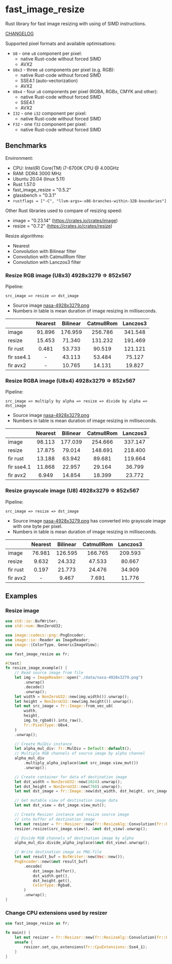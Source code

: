 # fast_image_resize

Rust library for fast image resizing with using of SIMD instructions.

[CHANGELOG](https://github.com/Cykooz/fast_image_resize/blob/main/CHANGELOG.md)

Supported pixel formats and available optimisations:
- `U8` - one `u8` component per pixel:
    - native Rust-code without forced SIMD
    - AVX2
- `U8x3` - three `u8` components per pixel (e.g. RGB):
    - native Rust-code without forced SIMD
    - SSE4.1 (auto-vectorization)
    - AVX2
- `U8x4` - four `u8` components per pixel (RGBA, RGBx, CMYK and other):
    - native Rust-code without forced SIMD
    - SSE4.1
    - AVX2
- `I32` - one `i32` component per pixel:
    - native Rust-code without forced SIMD
- `F32` - one `f32` component per pixel:
    - native Rust-code without forced SIMD

## Benchmarks

Environment:
- CPU: Intel(R) Core(TM) i7-6700K CPU @ 4.00GHz
- RAM: DDR4 3000 MHz
- Ubuntu 20.04 (linux 5.11)
- Rust 1.57.0
- fast_image_resize = "0.5.2"
- glassbench = "0.3.1"
- `rustflags = ["-C", "llvm-args=-x86-branches-within-32B-boundaries"]`

Other Rust libraries used to compare of resizing speed:
- image = "0.23.14" (<https://crates.io/crates/image>)
- resize = "0.7.2" (<https://crates.io/crates/resize>)

Resize algorithms:
- Nearest
- Convolution with Bilinear filter
- Convolution with CatmullRom filter
- Convolution with Lanczos3 filter

### Resize RGB image (U8x3) 4928x3279 => 852x567

Pipeline:

`src_image => resize => dst_image`

- Source image [nasa-4928x3279.png](https://github.com/Cykooz/fast_image_resize/blob/main/data/nasa-4928x3279.png)
- Numbers in table is mean duration of image resizing in milliseconds.

|            | Nearest | Bilinear | CatmullRom | Lanczos3 |
|------------|:-------:|:--------:|:----------:|:--------:|
| image      | 91.896  | 176.959  |  256.786   | 341.548  |
| resize     | 15.453  |  71.340  |  131.232   | 191.469  |
| fir rust   |  0.481  |  53.733  |   90.519   | 121.121  |
| fir sse4.1 |    -    |  43.113  |   53.484   |  75.127  |
| fir avx2   |    -    |  10.765  |   14.131   |  19.827  |

### Resize RGBA image (U8x4) 4928x3279 => 852x567

Pipeline:

`src_image => multiply by alpha => resize => divide by alpha => dst_image`

- Source image [nasa-4928x3279.png](https://github.com/Cykooz/fast_image_resize/blob/main/data/nasa-4928x3279.png)
- Numbers in table is mean duration of image resizing in milliseconds.

|            | Nearest | Bilinear | CatmullRom | Lanczos3 |
|------------|:-------:|:--------:|:----------:|:--------:|
| image      | 98.113  | 177.039  |  254.666   | 337.147  |
| resize     | 17.875  |  79.014  |  148.691   | 218.400  |
| fir rust   | 13.188  |  63.942  |   89.681   | 119.664  |
| fir sse4.1 | 11.868  |  22.957  |   29.164   |  36.799  |
| fir avx2   |  6.949  |  14.854  |   18.399   |  23.772  |

### Resize grayscale image (U8) 4928x3279 => 852x567

Pipeline:

`src_image => resize => dst_image`

- Source image [nasa-4928x3279.png](https://github.com/Cykooz/fast_image_resize/blob/main/data/nasa-4928x3279.png)
  has converted into grayscale image with one byte per pixel.
- Numbers in table is mean duration of image resizing in milliseconds.

|          | Nearest | Bilinear | CatmullRom | Lanczos3 |
|----------|:-------:|:--------:|:----------:|:--------:|
| image    | 76.981  | 126.595  |  166.765   | 209.593  |
| resize   |  9.632  |  24.332  |   47.533   |  80.667  |
| fir rust |  0.197  |  21.773  |   24.476   |  34.909  |
| fir avx2 |    -    |  9.467   |   7.691    |  11.776  |

## Examples

### Resize image

```rust
use std::io::BufWriter;
use std::num::NonZeroU32;

use image::codecs::png::PngEncoder;
use image::io::Reader as ImageReader;
use image::{ColorType, GenericImageView};

use fast_image_resize as fr;

#[test]
fn resize_image_example() {
    // Read source image from file
    let img = ImageReader::open("./data/nasa-4928x3279.png")
        .unwrap()
        .decode()
        .unwrap();
    let width = NonZeroU32::new(img.width()).unwrap();
    let height = NonZeroU32::new(img.height()).unwrap();
    let mut src_image = fr::Image::from_vec_u8(
        width,
        height,
        img.to_rgba8().into_raw(),
        fr::PixelType::U8x4,
    )
    .unwrap();

    // Create MulDiv instance
    let alpha_mul_div: fr::MulDiv = Default::default();
    // Multiple RGB channels of source image by alpha channel
    alpha_mul_div
        .multiply_alpha_inplace(&mut src_image.view_mut())
        .unwrap();

    // Create container for data of destination image
    let dst_width = NonZeroU32::new(1024).unwrap();
    let dst_height = NonZeroU32::new(768).unwrap();
    let mut dst_image = fr::Image::new(dst_width, dst_height, src_image.pixel_type());

    // Get mutable view of destination image data
    let mut dst_view = dst_image.view_mut();

    // Create Resizer instance and resize source image
    // into buffer of destination image
    let mut resizer = fr::Resizer::new(fr::ResizeAlg::Convolution(fr::FilterType::Lanczos3));
    resizer.resize(&src_image.view(), &mut dst_view).unwrap();

    // Divide RGB channels of destination image by alpha
    alpha_mul_div.divide_alpha_inplace(&mut dst_view).unwrap();

    // Write destination image as PNG-file
    let mut result_buf = BufWriter::new(Vec::new());
    PngEncoder::new(&mut result_buf)
        .encode(
            dst_image.buffer(),
            dst_width.get(),
            dst_height.get(),
            ColorType::Rgba8,
        )
        .unwrap();
}
```

### Change CPU extensions used by resizer

```rust
use fast_image_resize as fr;

fn main() {
    let mut resizer = fr::Resizer::new(fr::ResizeAlg::Convolution(fr::FilterType::Lanczos3));
    unsafe {
        resizer.set_cpu_extensions(fr::CpuExtensions::Sse4_1);
    }
}
```
